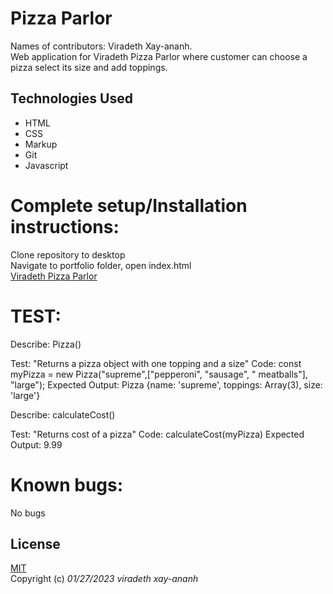 # Pizza Parlor
Names of contributors: Viradeth Xay-ananh.  
Web application for Viradeth Pizza Parlor where customer can choose a pizza select its size and add toppings.

## Technologies Used
* HTML
* CSS
* Markup
* Git
* Javascript

# Complete setup/Installation instructions:
Clone repository to desktop   
Navigate to portfolio folder, open index.html  
[Viradeth Pizza Parlor]()  

# TEST: 
Describe: Pizza()

Test: "Returns a pizza object with one topping and a size" 
Code: const myPizza = new Pizza("supreme",["pepperoni", "sausage", " meatballs"], "large");
Expected Output: Pizza {name: 'supreme', toppings: Array(3), size: 'large'}

Describe: calculateCost()

Test: "Returns cost of a pizza" 
Code: calculateCost(myPizza)
Expected Output: 9.99

# Known bugs: 
No bugs 
## License
[MIT](https://opensource.org/licenses/MIT)  
Copyright (c) _01/27/2023_ _viradeth xay-ananh_